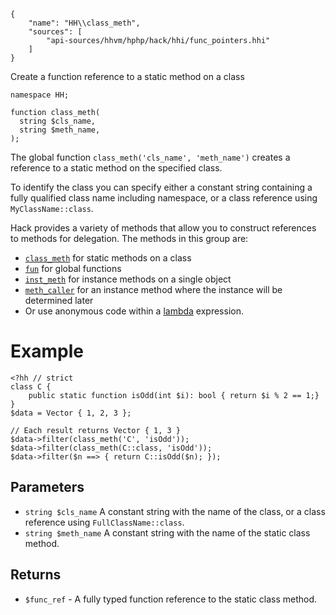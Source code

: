 ``` yamlmeta
{
    "name": "HH\\class_meth",
    "sources": [
        "api-sources/hhvm/hphp/hack/hhi/func_pointers.hhi"
    ]
}
```




Create a function reference to a static method on a class




``` Hack
namespace HH;

function class_meth(
  string $cls_name,
  string $meth_name,
);
```




The global function ` class_meth('cls_name', 'meth_name') ` creates a reference
to a static method on the specified class.




To identify the class you can specify either a constant string containing a
fully qualified class name including namespace, or a class reference using
` MyClassName::class `.




Hack provides a variety of methods that allow you to construct references to
methods for delegation.  The methods in this group are:




+ [` class_meth `](</hack/reference/function/HH.class_meth/>) for static methods on a class
+ [` fun `](</hack/reference/function/HH.fun/>) for global functions
+ [` inst_meth `](</hack/reference/function/HH.inst_meth/>) for instance methods on a single object
+ [` meth_caller `](</hack/reference/function/HH.meth_caller/>) for an instance method where the instance will be determined later
+ Or use anonymous code within a [lambda](</hack/lambdas/introduction>) expression.




# Example




```
<?hh // strict
class C {
    public static function isOdd(int $i): bool { return $i % 2 == 1;}
}
$data = Vector { 1, 2, 3 };

// Each result returns Vector { 1, 3 }
$data->filter(class_meth('C', 'isOdd'));
$data->filter(class_meth(C::class, 'isOdd'));
$data->filter($n ==> { return C::isOdd($n); });
```




## Parameters




* ` string $cls_name ` A constant string with the name of the class, or
  a class reference using `` FullClassName::class ``.
* ` string $meth_name ` A constant string with the name of the static class method.




## Returns




- ` $func_ref ` - A fully typed function reference to the static class method.
<!-- HHAPIDOC -->

